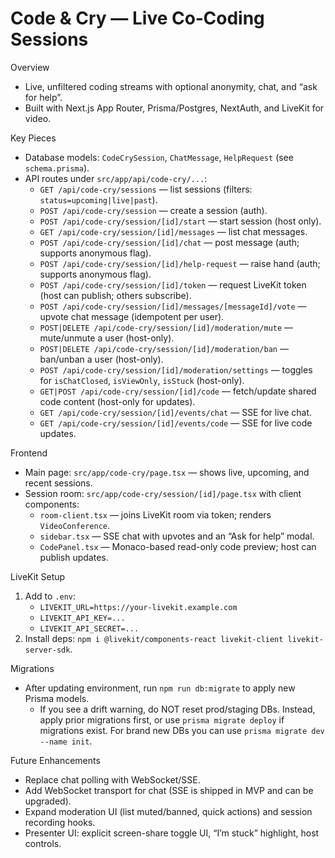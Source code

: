 Code & Cry — Live Co‑Coding Sessions
====================================

Overview
- Live, unfiltered coding streams with optional anonymity, chat, and “ask for help”.
- Built with Next.js App Router, Prisma/Postgres, NextAuth, and LiveKit for video.

Key Pieces
- Database models: `CodeCrySession`, `ChatMessage`, `HelpRequest` (see `schema.prisma`).
- API routes under `src/app/api/code-cry/...`:
  - `GET /api/code-cry/sessions` — list sessions (filters: `status=upcoming|live|past`).
  - `POST /api/code-cry/session` — create a session (auth).
  - `POST /api/code-cry/session/[id]/start` — start session (host only).
  - `GET /api/code-cry/session/[id]/messages` — list chat messages.
  - `POST /api/code-cry/session/[id]/chat` — post message (auth; supports anonymous flag).
  - `POST /api/code-cry/session/[id]/help-request` — raise hand (auth; supports anonymous flag).
  - `POST /api/code-cry/session/[id]/token` — request LiveKit token (host can publish; others subscribe).
  - `POST /api/code-cry/session/[id]/messages/[messageId]/vote` — upvote chat message (idempotent per user).
  - `POST|DELETE /api/code-cry/session/[id]/moderation/mute` — mute/unmute a user (host-only).
  - `POST|DELETE /api/code-cry/session/[id]/moderation/ban` — ban/unban a user (host-only).
  - `POST /api/code-cry/session/[id]/moderation/settings` — toggles for `isChatClosed`, `isViewOnly`, `isStuck` (host-only).
  - `GET|POST /api/code-cry/session/[id]/code` — fetch/update shared code content (host-only for updates).
  - `GET /api/code-cry/session/[id]/events/chat` — SSE for live chat.
  - `GET /api/code-cry/session/[id]/events/code` — SSE for live code updates.

Frontend
- Main page: `src/app/code-cry/page.tsx` — shows live, upcoming, and recent sessions.
- Session room: `src/app/code-cry/session/[id]/page.tsx` with client components:
  - `room-client.tsx` — joins LiveKit room via token; renders `VideoConference`.
  - `sidebar.tsx` — SSE chat with upvotes and an “Ask for help” modal.
  - `CodePanel.tsx` — Monaco-based read-only code preview; host can publish updates.

LiveKit Setup
1) Add to `.env`:
   - `LIVEKIT_URL=https://your-livekit.example.com`
   - `LIVEKIT_API_KEY=...`
   - `LIVEKIT_API_SECRET=...`
2) Install deps: `npm i @livekit/components-react livekit-client livekit-server-sdk`.

Migrations
- After updating environment, run `npm run db:migrate` to apply new Prisma models.
  - If you see a drift warning, do NOT reset prod/staging DBs. Instead, apply prior migrations first, or use `prisma migrate deploy` if migrations exist. For brand new DBs you can use `prisma migrate dev --name init`.

Future Enhancements
- Replace chat polling with WebSocket/SSE.
- Add WebSocket transport for chat (SSE is shipped in MVP and can be upgraded).
- Expand moderation UI (list muted/banned, quick actions) and session recording hooks.
- Presenter UI: explicit screen-share toggle UI, “I’m stuck” highlight, host controls.
